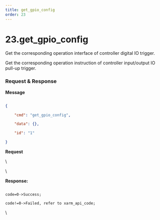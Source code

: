 ```yaml
---
title: get_gpio_config
order: 23
---
```

# 23.get\_gpio\_config



 
Get the corresponding operation interface of controller digital IO trigger.

Get the corresponding operation instruction of controller input/output IO pull-up trigger.






###  Request & Response

**Message**




```json

{

    "cmd": "get_gpio_config",

    "data": {},

    "id": "1"

}

```     
**Request**



\













\





**Response:**     



```

code=0->Success;

code!=0->Failed, refer to xarm_api_code;

```



\










